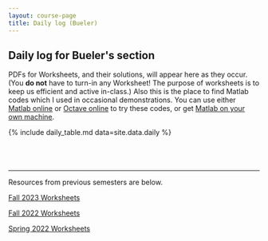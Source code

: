 ```yaml
---
layout: course-page
title: Daily log (Bueler)
---
```


## Daily log for Bueler's section

PDFs for Worksheets, and their solutions, will appear here as they occur.  (You **do not** have to turn-in any Worksheet! The purpose of worksheets is to keep us efficient and active in-class.)  Also this is the place to find Matlab codes which I used in occasional demonstrations.  You can use either [Matlab online](https://matlab.mathworks.com/) or [Octave online](https://octave-online.net/) to try these codes, or get [Matlab on your own machine](https://www.mathworks.com/products/matlab/student.html).

{% include daily_table.md  data=site.data.daily %}

<div style="padding-bottom: 40px"></div>

---
Resources from previous semesters are below.

[Fall 2023 Worksheets](worksheetsF23.html)

[Fall 2022 Worksheets](worksheetsF22.html)

[Spring 2022 Worksheets](worksheetsS22.html)

